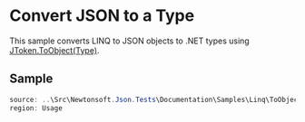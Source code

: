 ﻿# Convert JSON to a Type

This sample converts LINQ to JSON objects to .NET types using [JToken.ToObject(Type)](M:Newtonsoft.Json.Linq.JToken.ToObject(System.Type)).

## Sample

```csharp Usage
source: ..\Src\Newtonsoft.Json.Tests\Documentation\Samples\Linq\ToObjectType.cs
region: Usage
```
